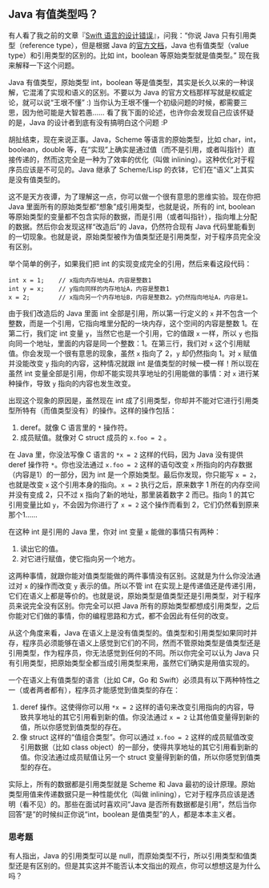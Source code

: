 ## Java 有值类型吗？

有人看了我之前的文章『[Swift 语言的设计错误](http://www.yinwang.org/blog-cn/2016/06/06/swift)』，问我：“你说 Java 只有引用类型（reference type），但是根据 Java 的[官方文档](http://docs.oracle.com/javase/tutorial/java/nutsandbolts/datatypes.html)，Java 也有值类型（value type）和引用类型的区别的。比如 int，boolean 等原始类型就是值类型。” 现在我来解释一下这个问题。

Java 有值类型，原始类型 int，boolean 等是值类型，其实是长久以来的一种误解，它混淆了实现和语义的区别。不要以为 Java 的官方文档那样写就是权威定论，就可以说“王垠不懂” :) 当你认为王垠不懂一个初级问题的时候，都需要三思，因为他可能是大智若愚…… 看了我下面的论述，也许你会发现自己应该怀疑的是，Java 的设计者到底有没有搞明白这个问题 :P

胡扯结束，现在来说正事。Java，Scheme 等语言的原始类型，比如 char，int，boolean，double 等，在“实现”上确实是通过值（而不是引用，或者叫指针）直接传递的，然而这完全是一种为了效率的优化（叫做 inlining）。这种优化对于程序员应该是不可见的。Java 继承了 Scheme/Lisp 的衣钵，它们在“语义”上其实是没有值类型的。

这不是天方夜谭，为了理解这一点，你可以做一个很有意思的思维实验。现在你把 Java 里面所有的原始类型都“想象”成引用类型，也就是说，所有的 int, boolean 等原始类型的变量都不包含实际的数据，而是引用（或者叫指针），指向堆上分配的数据。然后你会发现这样“改造后”的 Java，仍然符合现有 Java 代码里能看到的一切现象。也就是说，原始类型被作为值类型还是引用类型，对于程序员完全没有区别。

举个简单的例子，如果我们把 int 的实现变成完全的引用，然后来看这段代码：

<div class="language-plaintext highlighter-rouge">

<div class="highlight">

    int x = 1;    // x指向内存地址A，内容是整数1
    int y = x;    // y指向同样的内存地址A，内容是整数1
    x = 2;        // x指向另一个内存地址B，内容是整数2。y仍然指向地址A，内容是1。

</div>

</div>

由于我们改造后的 Java 里面 int 全部是引用，所以第一行定义的 `x` 并不包含一个整数，而是一个引用，它指向堆里分配的一块内存，这个空间的内容是整数 1。在第二行，我们定 int 变量 `y`，当然它也是一个引用，它的值跟 `x` 一样，所以 `y` 也指向同一个地址，里面的内容是同一个整数：1。在第三行，我们对 `x` 这个引用赋值。你会发现一个很有意思的现象，虽然 `x` 指向了 2，`y` 却仍然指向 1。对 `x` 赋值并没能改变 `y` 指向的内容，这种情况就跟 int 是值类型的时候一模一样！所以现在虽然 int 变量全部是引用，你却不能实现共享地址的引用能做的事情：对 `x` 进行某种操作，导致 `y` 指向的内容也发生改变。

出现这个现象的原因是，虽然现在 int 成了引用类型，你却并不能对它进行引用类型所特有（而值类型没有）的操作。这样的操作包括：

1.  deref。就像 C 语言里的 `*` 操作符。
2.  成员赋值。就像对 C struct 成员的 `x.foo = 2` 。

在 Java 里，你没法写像 C 语言的 `*x = 2` 这样的代码，因为 Java 没有提供 deref 操作符 `*`。你也没法通过 `x.foo = 2` 这样的语句改变 `x` 所指向的内存数据（内容是1）的一部分，因为 int 是一个原始类型。最后你发现，你只能写 `x = 2`，也就是改变 `x` 这个引用本身的指向。`x = 2` 执行之后，原来数字 1 所在的内存空间并没有变成 2，只不过 x 指向了新的地址，那里装着数字 2 而已。指向 1 的其它引用变量比如 `y`，不会因为你进行了 `x = 2` 这个操作而看到 2，它们仍然看到原来那个1……

在这种 int 是引用的 Java 里，你对 int 变量 `x` 能做的事情只有两种：

1.  读出它的值。
2.  对它进行赋值，使它指向另一个地方。

这两种事情，就跟你能对值类型能做的两件事情没有区别。这就是为什么你没法通过对 `x` 的操作而改变 `y` 表示的值。所以不管 int 在实现上是传递值还是传递引用，它们在语义上都是等价的。也就是说，原始类型是值类型还是引用类型，对于程序员来说完全没有区别。你完全可以把 Java 所有的原始类型都想成引用类型，之后你能对它们做的事情，你的编程思路和方式，都不会因此有任何的改变。

从这个角度来看，Java 在语义上是没有值类型的。值类型和引用类型如果同时并存，程序员必须能够在语义上感觉到它们的不同，然而不管原始类型是值类型还是引用类型，作为程序员，你无法感觉到任何的不同。所以你完全可以认为 Java 只有引用类型，把原始类型全都当成引用类型来用，虽然它们确实是用值实现的。

一个在语义上有值类型的语言（比如 C#，Go 和 Swift）必须具有以下两种特性之一（或者两者都有），程序员才能感觉到值类型的存在：

1.  deref 操作。这使得你可以用 `*x = 2` 这样的语句来改变引用指向的内容，导致共享地址的其它引用看到新的值。你没法通过 `x = 2` 让其他值变量得到新的值，所以你感觉到值类型的存在。
2.  像 struct 这样的“值组合类型”。你可以通过 `x.foo = 2` 这样的成员赋值改变引用数据（比如 class object）的一部分，使得共享地址的其它引用看到新的值。你没法通过成员赋值让另一个 struct 变量得到新的值，所以你感觉到值类型的存在。

实际上，所有的数据都是引用类型就是 Scheme 和 Java 最初的设计原理。原始类型用值来传递数据只是一种性能优化（叫做 inlining），它对于程序员应该是透明（看不见）的。那些在面试时喜欢问“Java 是否所有数据都是引用”，然后当你回答“是”的时候纠正你说“int，boolean 是值类型”的人，都是本本主义者。

### 思考题

有人指出，Java 的引用类型可以是 null，而原始类型不行，所以引用类型和值类型还是有区别的。但是其实这并不能否认本文指出的观点，你可以想想这是为什么吗？
